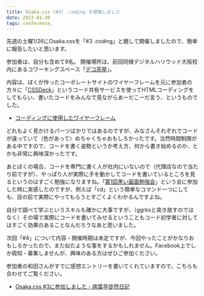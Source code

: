 ```yaml
---
title: Osaka.css (#3) .coding を開催しました
date: 2013-01-30
tags: conference,
---
```

先週の土曜1/26にOsaka.cssを「#3 .coding」と題して開催しましたので、簡単に報告したいと思います。

<!--more-->

参加者は、自分も含めて9名。
開催場所は、前回同様デジタルハリウッド大阪校内にあるコワーキングスペース「<a href="http://school.dhw.co.jp/osaka/decochaya/" target="_blank">デコ茶屋</a>」。

内容は、ぼくが作ったコーポレートサイトのワイヤーフレームを元に参加者の方々に「<a href="http://cssdeck.com/" target="_blank">CSSDeck</a>」というコード共有サービスを使ってHTMLコーディングをしてもらい、書いたコードをみんなで見ながらあーだこーだ言う、というものでした。

<ul>
<li><a href="https://cacoo.com/diagrams/A9tALTWl4AsCM2ZK" target="_blank">コーディングに使用したワイヤーフレーム</a></li>
</ul>

どれもよく見かけるパーツばかりではあるのですが、みなさんそれぞれでコードが違っていて（色があって）めちゃくちゃおもしろかったです。当然時間制限がある中ですので、コードを書く姿勢というか考え方、何から書き始めるのか、とかも非常に興味深かったです。

あとぼくの場合、コードを専門に書く人が社内にいないので（代理店なので当たり前ですが）、やっぱり人が実際に手を動かしてコードを書いているところを見るというのはすごく勉強になりますね。「<a href="http://re-dzine.net/2012/12/kuroigamen/" target="_blank">第1回黒い画面勉強会</a>」という会に参加した時に実感したのですが、例えば「cd」という簡単なコマンド一つにしても、目の前で実際にやってもらうとすごくよくわかるんですよね。

自分で調べて学ぶというスキルも確かに大事ですが、（ggrksと突き放すのではなく）その場で実際にコードを書いてみせるということもコード初学者に対してはすごく効果のあることなんだろうなあと思いました。

次回「#4」について内容・開催時期は未定ですが、今回やったことがかなりおもしろかったので、また似たような事をするかもしれません。Facebook上でしか周知・募集しませんが、興味のある方はぜひご参加ください。

参加者の和田さんがすでに感想エントリーを書いてくれていますので、こちらも合わせてご覧ください。

<ul>
<li><a href="http://wakurabatei724.blog87.fc2.com/blog-entry-401.html" target="_blank">Osaka.css #3に参加しました - 病葉亭徒然日記</a></li>
</ul>